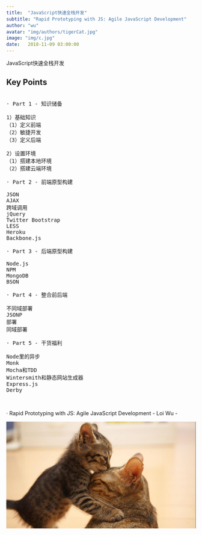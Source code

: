 ```yaml
---
title:  "JavaScript快速全栈开发"
subtitle: "Rapid Prototyping with JS: Agile JavaScript Development"
author: "wu"
avatar: "img/authors/tigerCat.jpg"
image: "img/c.jpg"
date:   2018-11-09 03:00:00
---
```


JavaScript快速全栈开发

## Key Points

<pre>

· Part 1 - 知识储备

1）基础知识
（1）定义前端
（2）敏捷开发
（3）定义后端

2）设置环境
（1）搭建本地环境
（2）搭建云端环境

· Part 2 - 前端原型构建

JSON
AJAX
跨域调用
jQuery
Twitter Bootstrap
LESS
Heroku
Backbone.js

· Part 3 - 后端原型构建

Node.js
NPM
MongoDB
BSON

· Part 4 - 整合前后端

不同域部署
JSONP
部署
同域部署

· Part 5 - 干货福利

Node里的异步
Monk
Mocha和TDD
Wintersmith和静态网站生成器
Express.js
Derby

</pre>

## 

· Rapid Prototyping with JS: Agile JavaScript Development - Loi Wu -

<div class="scale"><img src="img/hugkiss.jpg"  alt="λanguage" /></div>



